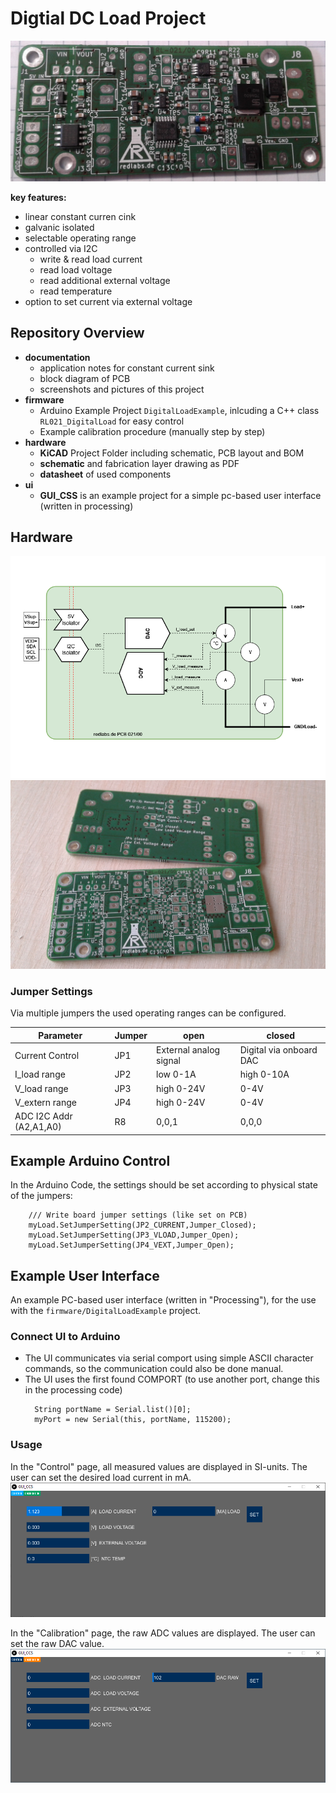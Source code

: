 # Digtial DC Load Project

![PCB assembled](documentation/PCB-assembled1.jpg "PCB assembled")


**key features:**
- linear constant curren cink
- galvanic isolated
- selectable operating range
- controlled via I2C
	- write & read load current
	- read load voltage
	- read additional external voltage
	- read temperature 
- option to set current via external voltage

## Repository Overview
- **documentation**
  - application notes for constant current sink 
  - block diagram of PCB
  - screenshots and pictures of this project
- **firmware**
  - Arduino Example Project `DigitalLoadExample`, inlcuding a C++ class `RL021_DigitalLoad` for easy control
  - Example calibration procedure (manually step by step)
- **hardware**
  - **KiCAD** Project Folder including schematic, PCB layout and BOM
  - **schematic** and fabrication layer drawing as PDF
  - **datasheet** of used components
- **ui**
  - **GUI_CSS** is an example project for a simple pc-based user interface (written in processing)


## Hardware
![Blockdiagram of PCB](documentation/CCS-Blockdiagram.png "Blockdiagram")
![PCB not assembled](documentation/PCB-raw.jpg "PCB not assembled")

### Jumper Settings
Via multiple jumpers the used operating ranges can be configured.

| Parameter | Jumper | open | closed |
| -- | -- | -- | -- |
| Current Control | JP1 | External analog signal | Digital via onboard DAC |
| I_load range | JP2 | low 0-1A | high 0-10A |
| V_load range | JP3 | high 0-24V | 0-4V |
| V_extern range | JP4 | high 0-24V | 0-4V |
| ADC I2C Addr (A2,A1,A0)| R8 | 0,0,1 | 0,0,0 |


## Example Arduino Control

In the Arduino Code, the settings should be set according to physical state of the jumpers:
```
    /// Write board jumper settings (like set on PCB)
    myLoad.SetJumperSetting(JP2_CURRENT,Jumper_Closed);
    myLoad.SetJumperSetting(JP3_VLOAD,Jumper_Open);
    myLoad.SetJumperSetting(JP4_VEXT,Jumper_Open);  
```


## Example User Interface
An example PC-based user interface (written in "Processing"), for the use with the `firmware/DigitalLoadExample` project.

### Connect UI to Arduino ###
- The UI communicates via serial comport using simple ASCII character commands, so the communication could also be done manual.  
- The UI uses the first found COMPORT (to use another port, change this in the processing code)
	````
	  String portName = Serial.list()[0];
	  myPort = new Serial(this, portName, 115200);
	````
### Usage ###
In the "Control" page, all measured values are displayed in SI-units. The user can set the desired load current in mA.
![GUI Control](documentation/GUI-CCS-Control.png "GUI Control")

In the "Calibration" page, the raw ADC values are displayed. The user can set the raw DAC value.
![GUI Control](documentation/GUI-CCS-Calibration.png "GUI Calibration")

